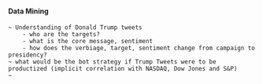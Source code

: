 #### Data Mining
    ~ Understanding of Donald Trump tweets
        - who are the targets? 
        - what is the core message, sentiment
        - how does the verbiage, target, sentiment change from campaign to presidency?
    ~ what would be the bot strategy if Trump Tweets were to be productized (implicit correlation with NASDAQ, Dow Jones and S&P)
    ~ 